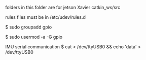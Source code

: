 folders in this folder are for jetson Xavier catkin_ws/src

rules files must be in /etc/udev/rules.d

$ sudo groupadd gpio

$ sudo usermod -a -G gpio

IMU serial communication $ cat < /dev/ttyUSB0 && echo 'data' > /dev/ttyUSB0
